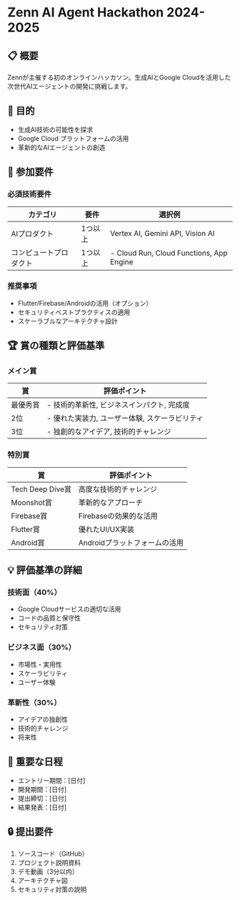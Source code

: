 # Zenn AI Agent Hackathon 2024-2025

## 📋 概要

Zennが主催する初のオンラインハッカソン。生成AIとGoogle Cloudを活用した次世代AIエージェントの開発に挑戦します。

## 🎯 目的

- 生成AI技術の可能性を探求
- Google Cloud プラットフォームの活用
- 革新的なAIエージェントの創造

## 📝 参加要件

### 必須技術要件

| カテゴリ | 要件 | 選択例 |
|---------|------|--------|
| AIプロダクト | 1つ以上 | Vertex AI, Gemini API, Vision AI |
| コンピュートプロダクト | 1つ以上 | - Cloud Run, Cloud Functions, App Engine |

### 推奨事項

- Flutter/Firebase/Androidの活用（オプション）
- セキュリティベストプラクティスの適用
- スケーラブルなアーキテクチャ設計

## 🏆 賞の種類と評価基準

### メイン賞

| 賞 | 評価ポイント |
|-----|------------|
| 最優秀賞 | - 技術的革新性, ビジネスインパクト, 完成度 |
| 2位 | - 優れた実装力, ユーザー体験, スケーラビリティ |
| 3位 | - 独創的なアイデア, 技術的チャレンジ |

### 特別賞

| 賞 | 評価ポイント |
|-----|------------|
| Tech Deep Dive賞 | 高度な技術的チャレンジ |
| Moonshot賞 | 革新的なアプローチ |
| Firebase賞 | Firebaseの効果的な活用 |
| Flutter賞 | 優れたUI/UX実装 |
| Android賞 | Androidプラットフォームの活用 |

## 💡 評価基準の詳細

### 技術面（40%）

- Google Cloudサービスの適切な活用
- コードの品質と保守性
- セキュリティ対策

### ビジネス面（30%）

- 市場性・実用性
- スケーラビリティ
- ユーザー体験

### 革新性（30%）

- アイデアの独創性
- 技術的チャレンジ
- 将来性

## 📅 重要な日程

- エントリー期間：[日付]
- 開発期間：[日付]
- 提出締切：[日付]
- 結果発表：[日付]

## 🔒 提出要件

1. ソースコード（GitHub）
2. プロジェクト説明資料
3. デモ動画（3分以内）
4. アーキテクチャ図
5. セキュリティ対策の説明
